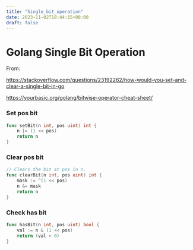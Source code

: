 ```yaml
---
title: "Single_bit_operation"
date: 2023-11-02T18:44:15+08:00
draft: false
---
```



Golang Single Bit Operation
===

From: 

https://stackoverflow.com/questions/23192262/how-would-you-set-and-clear-a-single-bit-in-go

https://yourbasic.org/golang/bitwise-operator-cheat-sheet/

### Set pos bit

```go
func setBit(n int, pos uint) int {
    n |= (1 << pos)
    return n
}
```

### Clear pos bit

```go
// Clears the bit at pos in n.
func clearBit(n int, pos uint) int {
    mask := ^(1 << pos)
    n &= mask
    return n
}
```



### Check has bit 

```go
func hasBit(n int, pos uint) bool {
    val := n & (1 << pos)
    return (val > 0)
}

```
